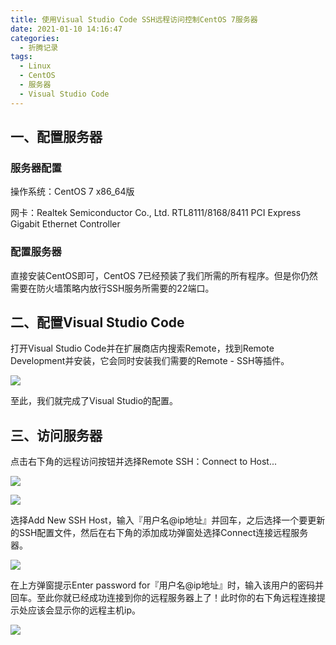 ```yaml
---
title: 使用Visual Studio Code SSH远程访问控制CentOS 7服务器
date: 2021-01-10 14:16:47
categories:
  - 折腾记录
tags:
  - Linux
  - CentOS
  - 服务器
  - Visual Studio Code
---
```


## 一、配置服务器

### 服务器配置

操作系统：CentOS 7 x86_64版

网卡：Realtek Semiconductor Co., Ltd. RTL8111/8168/8411 PCI Express Gigabit Ethernet Controller

### 配置服务器

直接安装CentOS即可，CentOS 7已经预装了我们所需的所有程序。但是你仍然需要在防火墙策略内放行SSH服务所需要的22端口。

## 二、配置Visual Studio Code

打开Visual Studio Code并在扩展商店内搜索Remote，找到Remote Development并安装，它会同时安装我们需要的Remote - SSH等插件。

![](https://cdn.jsdelivr.net/gh/Cubik65536/Cubik-Image-Hosting-Service/public/assets/img/20210110155525.png)

至此，我们就完成了Visual Studio的配置。

## 三、访问服务器

点击右下角的远程访问按钮并选择Remote SSH：Connect to Host...

![](https://cdn.jsdelivr.net/gh/Cubik65536/Cubik-Image-Hosting-Service/public/assets/img/20210110155733.png)

![](https://cdn.jsdelivr.net/gh/Cubik65536/Cubik-Image-Hosting-Service/public/assets/img/20210110155904.png)

选择Add New SSH Host，输入『用户名@ip地址』并回车，之后选择一个要更新的SSH配置文件，然后在右下角的添加成功弹窗处选择Connect连接远程服务器。

![](https://cdn.jsdelivr.net/gh/Cubik65536/Cubik-Image-Hosting-Service/public/assets/img/20210110160156.png)

在上方弹窗提示Enter password for『用户名@ip地址』时，输入该用户的密码并回车。至此你就已经成功连接到你的远程服务器上了！此时你的右下角远程连接提示处应该会显示你的远程主机ip。

![](https://cdn.jsdelivr.net/gh/Cubik65536/Cubik-Image-Hosting-Service/public/assets/img/20210110160645.png)
